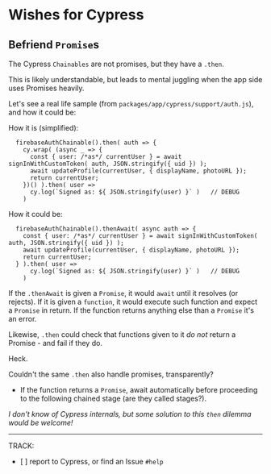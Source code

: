 # Wishes for Cypress

## Befriend `Promise`s

The Cypress `Chainables` are not promises, but they have a `.then`.

This is likely understandable, but leads to mental juggling when the app side uses Promises heavily.

Let's see a real life sample (from `packages/app/cypress/support/auth.js`), and how it could be:

How it is (simplified):

```
  firebaseAuthChainable().then( auth => {
    cy.wrap( (async _ => {
      const { user: /*as*/ currentUser } = await signInWithCustomToken( auth, JSON.stringify({ uid }) );
      await updateProfile(currentUser, { displayName, photoURL });
      return currentUser;
    })() ).then( user =>
      cy.log(`Signed as: ${ JSON.stringify(user) }` )   // DEBUG
    )
```

How it could be:

```
  firebaseAuthChainable().thenAwait( async auth => {
    const { user: /*as*/ currentUser } = await signInWithCustomToken( auth, JSON.stringify({ uid }) );
    await updateProfile(currentUser, { displayName, photoURL });
    return currentUser;
  } ).then( user =>
      cy.log(`Signed as: ${ JSON.stringify(user) }` )   // DEBUG
    )
```

If the `.thenAwait` is given a `Promise`, it would `await` until it resolves (or rejects). If it is given a `function`, it would execute such function and expect a `Promise` in return. If the function returns anything else than a `Promise` it's an error. 

Likewise, `.then` could check that functions given to it *do not* return a Promise - and fail if they do.

Heck.

Couldn't the same `.then` also handle promises, transparently?

- If the function returns a `Promise`, await automatically before proceeding to the following chained stage (are they called stages?).

*I don't know of Cypress internals, but some solution to this `then` dilemma would be welcome!*

---

TRACK:

- [ ] report to Cypress, or find an Issue `#help`
